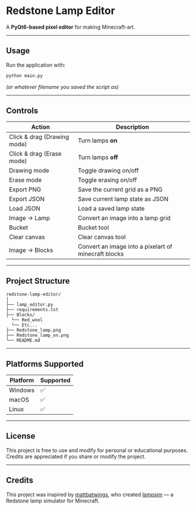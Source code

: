 # Redstone Lamp Editor

A **PyQt6-based pixel editor** for making Minecraft-art.

---

## Usage

Run the application with:

```bash
python main.py
```

*(or whatever filename you saved the script as)*

---

## Controls

| Action                          | Description                       |
| ------------------------------- | --------------------------------- |
| Click & drag (Drawing mode) | Turn lamps **on**                                     |
| Click & drag (Erase mode)    | Turn lamps **off**                                   |
| Drawing mode                 | Toggle drawing on/off                                |
| Erase mode                   | Toggle erasing on/off                                |
| Export PNG                   | Save the current grid as a PNG                       |
| Export JSON                  | Save current lamp state as JSON                      |
| Load JSON                    | Load a saved lamp state                              |
| Image → Lamp                 | Convert an image into a lamp grid                    |
| Bucket                       | Bucket tool                                          |
| Clear canvas                 | Clear canvas tool                                    |
| Image → Blocks               | Convert an image into a pixelart of minecraft blocks |

---

## Project Structure

```
redstone-lamp-editor/
│
├── lamp_editor.py
├── requirements.txt
├── Blocks/
  └── Red_wool
  └── Etc...
├── Redstone_lamp.png
├── Redstone_lamp_on.png
└── README.md

```

---

## Platforms Supported

| Platform   | Supported |
| ---------- | --------- |
| Windows | ✅         |
| macOS   | ✅         |
| Linux   | ✅         |

---

## License

This project is free to use and modify for personal or educational purposes.
Credits are appreciated if you share or modify the project.

---

## Credits

This project was inspired by [mattbatwings](https://github.com/mattbatwings),
who created [lampsim](https://github.com/mattbatwings/lampsim) — a Redstone lamp simulator for Minecraft.


